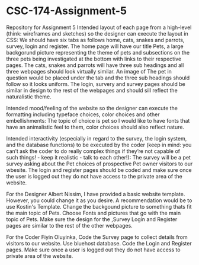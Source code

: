 # CSC-174-Assignment-5
Repository for Assignment 5
Intended layout of each page from a high-level (think: wireframes and sketches) so the designer can execute the layout in CSS: We should have six tabs as follows home, cats, snakes and parrots, survey, login and register.
The home page will have our title Pets, a large backgorund picture representing the theme of pets and subsections on the three pets being investigated at the bottom with links to their respective pages.
The cats, snakes and parrots will have three sub headings and all three webpages should look virtually similar. An image of The pet in question would be placed under the tab and the three sub headings should follow so it looks uniform.
The login, survery and survey pages should be similar in design to the rest of the webpages and should sill reflect the naturalistic theme.

Intended mood/feeling of the website so the designer can execute the formatting including typeface choices, color choices and other embellishments: The topic of choice is pet so I would like to have fonts that have an animalistic feel to them, color choices should also reflect nature.

Intended interactivity (especially in regard to the survey, the login system, and the database functions) to be executed by the coder (keep in mind: you can’t ask the coder to do really complex things if they’re not capable of such things! - keep it realistic - talk to each other!): The survey will be a pet survey asking about the Pet choices of prospective Pet owner visitors to our wbesite. The login and register pages should be coded and make sure once the user is logged out they do not have access to the private area of the website.

For the Designer Albert Nissim,
I have provided a basic website template. However, you could change it as you desire. A recommendation would be to use Kostin's Template.
Change the backgound picture to something thats fit the main topic of Pets.
Choose Fonts and pictures that go with the main topic of Pets.
Make sure the design for the ,Survey Login and Register pages are similar to the rest of the other webpages.

For the Coder Fiyin Oluyinka,
Code the Survey page to collect details from visitors to our website. Use bluehost database. 
Code the Login and Register pages.
Make sure once a user is logged out they do not have access to private area of the website.
